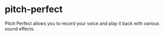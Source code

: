# pitch-perfect
Pitch Perfect allows you to record your voice and play it back with various sound effects.
